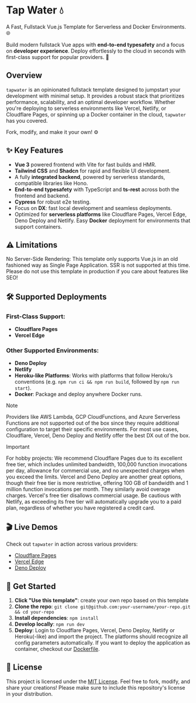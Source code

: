# Tap Water 💧

A Fast, Fullstack Vue.js Template for Serverless and Docker Environments. 🌐

Build modern fullstack Vue apps with **end-to-end typesafety** and a focus on **developer experience**. Deploy effortlessly to the cloud in seconds with first-class support for popular providers. 🚀

## Overview

`tapwater` is an opinionated fullstack template designed to jumpstart your development with minimal setup. It provides a robust stack that prioritizes performance, scalability, and an optimal developer workflow. Whether you're deploying to serverless environments like Vercel, Netlify, or Cloudflare Pages, or spinning up a Docker container in the cloud, `tapwater` has you covered.

Fork, modify, and make it your own! ⚙️

## ✨ Key Features

- **Vue 3** powered frontend with Vite for fast builds and HMR.
- **Tailwind CSS** and **Shadcn** for rapid and flexible UI development.
- A fully **integrated backend**, powered by serverless standards, compatible libraries like Hono.
- **End-to-end typesafety** with TypeScript and **ts-rest** across both the frontend and backend.
- **Cypress** for robust e2e testing.
- Focus on **DX**: fast local development and seamless deployments.
- Optimized for **serverless platforms** like Cloudflare Pages, Vercel Edge, Deno Deploy and Netlify. Easy **Docker** deployment for environments that support containers.

## ⚠️ Limitations

No Server-Side Rendering: This template only supports Vue.js in an old fashioned way as Single Page Application. SSR is not supported at this time.
Please do not use this template in production if you care about features like SEO!

## 🛠️ Supported Deployments

### First-Class Support:

- **Cloudflare Pages**
- **Vercel Edge**

### Other Supported Environments:

- **Deno Deploy**
- **Netlify**
- **Heroku-like Platforms**: Works with platforms that follow Heroku’s conventions (e.g. `npm run ci && npm run build`, followed by `npm run start`).
- **Docker**: Package and deploy anywhere Docker runs.

> [!NOTE]
> Providers like AWS Lambda, GCP CloudFunctions, and Azure Serverless Functions are not supported out of the box since they require additional configuration to target their specific environments. For most use cases, Cloudflare, Vercel, Deno Deploy and Netlify offer the best DX out of the box.

> [!IMPORTANT]
> For hobby projects: We recommend Cloudflare Pages due to its excellent free tier, which includes unlimited bandwidth, 100,000 function invocations per day, allowance for commercial use, and no unexpected charges when you exceed the limits.
> Vercel and Deno Deploy are another great options, though their free tier is more restrictive, offering 100 GB of bandwidth and 1 million function invocations per month. They similarly avoid overage charges. Vercel's free tier disallows commercial usage.
> Be cautious with Netlify, as exceeding its free tier will automatically upgrade you to a paid plan, regardless of whether you have registered a credit card.

## 🎬 Live Demos

Check out `tapwater` in action across various providers:

- [Cloudflare Pages](https://tapw.pages.dev)
- [Vercel Edge](https://tapw.vercel.app)
- [Deno Deploy](https://tapw.deno.dev)

## 🚀 Get Started

1. **Click "Use this template"**: create your own repo based on this template
2. **Clone the repo**: `git clone git@github.com:your-username/your-repo.git && cd your-repo`
3. **Install dependencies**: `npm install`
4. **Develop locally**: `npm run dev`
5. **Deploy**: Login to Cloudflare Pages, Vercel, Deno Deploy, Netlify or Heroku(-like) and import the project. The platforms should recognize all config parameters automatically. If you want to deploy the application as container, checkout our [Dockerfile](Dockerfile).

## 📄 License

This project is licensed under the [MIT License](LICENSE). Feel free to fork, modify, and share your creations!
Please make sure to include this repository's license in your distribution.
